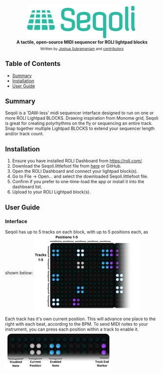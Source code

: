 <div align="center">
  <img align="center" src="https://raw.githubusercontent.com/SuuBro/Seqoli/master/site/static/images/logo.png" alt="Seqoli">
  <br>
  <strong>A tactile, open-source MIDI sequencer for ROLI lightpad blocks</strong>
</div>

<div align="center">
  <sub>Written by 
  <a href="https://www.linkedin.com/in/jsubramaniam/">Joshua Subramaniam</a> and
  <a href="https://github.com/SuuBro/Seqoli/graphs/contributors">
    contributors
  </a>
</div>

## Table of Contents
- [Summary](#summary)
- [Installation](#installation)
- [User Guide](#user-guide)

## Summary
Seqoli is a 'DAW-less' midi sequencer interface designed to run on one or more ROLI Lightpad BLOCKS. Drawing inspiration from Monome grid, Seqoli is great for creating polyrhythms on the fly or sequencing an entire track. Snap together multiple Lightpad BLOCKS to extend your sequencer length and/or track count.


## Installation

1.  Ensure you have installed ROLI Dashboard from https://roli.com/.
1.  Download the Seqoli.littlefoot file from [here](https://gumroad.com/l/seqoli) or GitHub.
1.  Open the ROLI Dashboard and connect your lightpad block(s).
1.  Go to File -> Open... and select the downloaded Seqoli.littlefoot file.
1.  Confirm if you prefer to one-time-load the app or install it into the dashboard list.
1.  Upload to your ROLI Lightpad block(s).


## User Guide

### Interface

Seqoli has up to 5 tracks on each block, with up to 5 positions each, as shown below:
<img align="center" width="350px" src="https://raw.githubusercontent.com/SuuBro/Seqoli/master/site/static/images/Layout.png" alt="Seqoli">

Each track has it's own current position. This will advance one place to the right with each beat, according to the BPM.
To send MIDI notes to your instrument, you can press each position within a track to enable it. 
<img align="center" width="350px" src="https://raw.githubusercontent.com/SuuBro/Seqoli/master/site/static/images/Track.png" alt="Seqoli">




